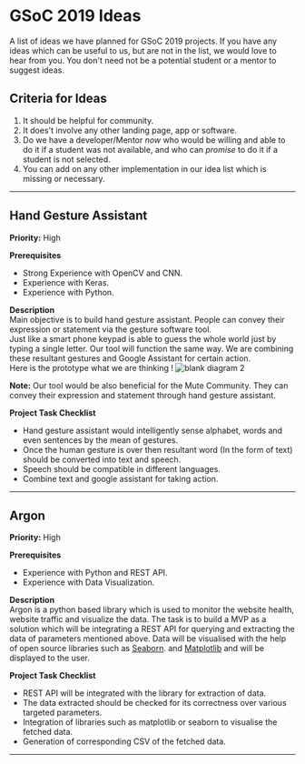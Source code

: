 # GSoC 2019 Ideas
A list of ideas we have planned for GSoC 2019 projects.
If you have any ideas which can be useful to us, but are not in the
list, we would love to hear from you.  You don't need not be a potential
student or a mentor to suggest ideas.

## Criteria for Ideas
1. It should be helpful for community.
2. It does't involve any other landing page, app or software.
3. Do we have a developer/Mentor _now_ who would be willing and able to do it
   if a student was not available, and who can _promise_ to do it if a
   student is not selected.
4. You can add on any other implementation in our idea list which is missing or necessary.

------------

## Hand Gesture Assistant
**Priority:** High

**Prerequisites**<br>
 - Strong Experience with OpenCV and CNN.
 - Experience with Keras.
 - Experience with Python.

**Description**<br>
Main objective is to build hand gesture assistant. People can convey their expression or statement via the gesture software tool.   
Just like a smart phone keypad is able to guess the whole world just by typing a single letter. Our tool will function the same way.
We are combining these resultant gestures and Google Assistant for certain action. <br>
Here is the prototype what we are thinking !
![blank diagram 2](https://user-images.githubusercontent.com/31731827/52052829-a6239400-257d-11e9-89d9-b696fe74d17f.png)

**Note:** Our tool would be also beneficial for the Mute Community. They can convey their expression and statement through hand gesture assistant.

**Project Task Checklist**<br> 
 - Hand gesture assistant would intelligently sense alphabet, words and even sentences by the mean of gestures.
 - Once the human gesture is over then resultant word (In the form of text) should be converted into text and speech.
 - Speech should be compatible in different languages.
 - Combine text and google assistant for taking action.
 
------------


## Argon
**Priority:** High

**Prerequisites**<br>
 - Experience with Python and REST API.
 - Experience with Data Visualization.

**Description**<br>
Argon is a python based library which is used to monitor the website health, website traffic and visualize the data.
The task is to build a MVP as a solution which will be integrating a REST API for querying and extracting the data of parameters mentioned above.
Data will be visualised with the help of open source libraries such as [Seaborn](https://github.com/mwaskom/seaborn). and [Matplotlib](https://github.com/matplotlib/matplotlib) and will be displayed to the user.

**Project Task Checklist**<br> 
 - REST API will be integrated with the library for extraction of data.
 - The data extracted should be checked for its correctness over various targeted parameters.
 - Integration of libraries such as matplotlib or seaborn to visualise the fetched data.
 - Generation of corresponding CSV of the fetched data.
------------
